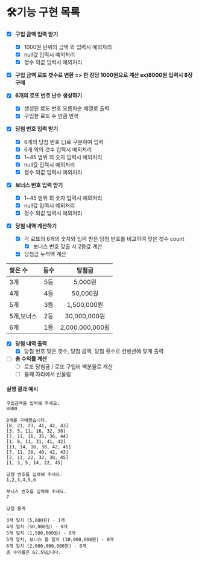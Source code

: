 # 🛠기능 구현 목록

- [x] __구입 금액 입력 받기__
    - [x] 1000원 단위의 금액 외 입력시 예외처리
    - [x] null값 입력시 예외처리
    - [x] 정수 외값 입력시 예외처리

- [x] __구입 금액 로또 갯수로 변환 => 한 장당 1000원으로 계산 ex)8000원 입력시 8장 구매__

- [x] __6개의 로또 번호 난수 생성하기__
    - [x] 생성된 로또 번호 오름차순 배열로 출력
    - [x] 구입한 로또 수 만큼 반복

- [x] __당첨 번호 입력 받기__
    - [x] 6개의 당첨 번호 (,)로 구분하여 입력
    - [x] 6개 외의 갯수 입력시 예외처리
    - [x] 1~45 범위 외 숫자 입력시 예외처리
    - [x] null값 입력시 예외처리
    - [x] 정수 외값 입력시 예외처리

- [x] __보너스 번호 입력 받기__
    - [x] 1~45 범위 외 숫자 입력시 예외처리
    - [x] null값 입력시 예외처리
    - [x] 정수 외값 입력시 예외처리

- [x] __당첨 내역 계산하기__
    - [x] 각 로또의 6개의 숫자와 입력 받은 당첨 번호를 비교하여 맞은 갯수 count
      - [x] 보너스 번호 맞출 시 2등값 계산
    - [x] 당첨금 누적액 계산

| 맞은 수    |  등수  |      당첨금       |
|:--------|:----:|:--------------:|
| 3개      |  5등  |     5,000원     |
| 4개      |  4등  |    50,000원     |
| 5개      |  3등  |   1,500,000원   |
| 5개,보너스  |  2등  |  30,000,000원   |
| 6개      |  1등  | 2,000,000,000원 |

- [x] __당첨 내역 출력__
    - [x] 당첨 번호 맞은 갯수, 당첨 금액, 당첨 횟수로 컨벤션에 맞게 출력

- [ ] __총 수익률 계산__
    - [ ] 로또 당첨금 / 로또 구입비 백분율로 계산
    - [ ] 둘째 자리에서 반올림

#### 실행 결과 예시
>
```
구입금액을 입력해 주세요.
8000

8개를 구매했습니다.
[8, 21, 23, 41, 42, 43] 
[3, 5, 11, 16, 32, 38] 
[7, 11, 16, 35, 36, 44] 
[1, 8, 11, 31, 41, 42] 
[13, 14, 16, 38, 42, 45] 
[7, 11, 30, 40, 42, 43] 
[2, 13, 22, 32, 38, 45] 
[1, 3, 5, 14, 22, 45]

당첨 번호를 입력해 주세요.
1,2,3,4,5,6

보너스 번호를 입력해 주세요.
7

당첨 통계
---
3개 일치 (5,000원) - 1개
4개 일치 (50,000원) - 0개
5개 일치 (1,500,000원) - 0개
5개 일치, 보너스 볼 일치 (30,000,000원) - 0개
6개 일치 (2,000,000,000원) - 0개
총 수익률은 62.5%입니다.
```